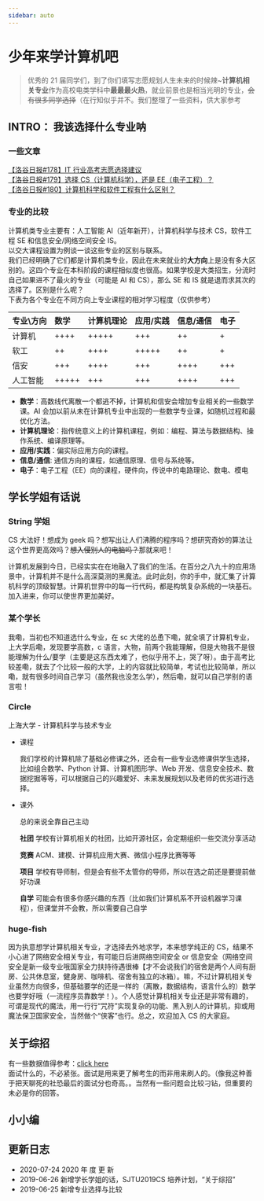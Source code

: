 ```yaml
---
sidebar: auto
---
```


# 少年来学计算机吧

> 优秀的 21 届同学们，到了你们填写志愿规划人生未来的时候辣~**计算机相关专业**作为高校电类学科中**最最最火热**，就业前景也是相当光明的专业，~~会有很多同学选择~~（在行知似乎并不。我们整理了一些资料，供大家参考

## INTRO： 我该选择什么专业呐

### 一些文章

[【洛谷日报#178】IT 行业高考志愿选择建议](https://www.luogu.com.cn/blog/kkksc03/advice-of-choosing-major-CS)  
[【洛谷日报#179】选择 CS（计算机科学），还是 EE（电子工程）？](https://www.luogu.com.cn/blog/kkksc03/EE-or-CS)  
[【洛谷日报#180】计算机科学和软件工程有什么区别？](https://www.luogu.com.cn/blog/kkksc03/CS-or-SE)

### 专业的比较

计算机类专业主要有：人工智能 AI（近年新开），计算机科学与技术 CS，软件工程 SE 和信息安全/网络空间安全 IS。  
以交大课程设置为例谈一谈这些专业的区别与联系。  
我们已经明确了它们都是计算机类专业，因此在未来就业的**大方向**上是没有多大区别的。这四个专业在本科阶段的课程相似度也很高。如果学校是大类招生，分流时自己如果进不了最火的专业（可能是 AI 和 CS），那么 SE 和 IS 就是退而求其次的选择了。区别是什么呢？  
下表为各个专业在不同方向上专业课程的相对学习程度（仅供参考）

| 专业\方向 | 数学  | 计算机理论 | 应用/实践 | 信息/通信 | 电子 |
| :-------- | :---- | :--------- | :-------- | :-------- | :--- |
| 计算机    | ++++  | +++++      | +++       | ++        | +    |
| 软工      | ++    | ++++       | +++++     | ++        | +    |
| 信安      | +++   | ++++       | +++       | ++++      | +++  |
| 人工智能  | +++++ | +++        | +++       | ++++      | +++  |

- **数学**：高数线代离散一个都逃不掉，计算机和信安会增加专业相关的一些数学课。AI 会加以前从未在计算机专业中出现的一些数学专业课，如随机过程和最优化方法。
- **计算机理论**：指传统意义上的计算机课程，例如：编程、算法与数据结构、操作系统、编译原理等。
- **应用/实践**：偏实际应用方向的课程。
- **信息/通信**: 通信方向的课程，如通信原理、信号与系统等。
- **电子**：电子工程（EE）向的课程，硬件向，传说中的电路理论、数电、模电

## 学长学姐有话说

### String 学姐

CS 大法好！想成为 geek 吗？想写出让人们沸腾的程序吗？想研究奇妙的算法让这个世界更高效吗？~~想入侵别人的电脑吗？~~那就来吧！

计算机发展到今日，已经实实在在地融入了我们的生活。在百分之八九十的应用场景中，计算机并不是什么高深莫测的黑魔法。此时此刻，你的手中，就汇集了计算机科学的顶级智慧。计算机世界中的每一行代码，都是构筑复杂系统的一块基石。加入进来，你可以使世界更加美好。

### 某个学长

我嘞，当初也不知道选什么专业，在 sc 大佬的怂恿下嘞，就全填了计算机专业，上大学后嘞，发现要学高数，c 语言，大物，前两个我能理解，但是大物我不是很能理解为什么/要学（主要是这东西太难了，也似乎用不上，哭了呀）。由于高考比较差嘞，就去了个比较一般的大学，上的内容就比较简单，考试也比较简单，所以嘞，就有很多时间自己学习（虽然我也没怎么学），然后嘞，就可以自己学别的语言啦！

### Circle

上海大学 - 计算机科学与技术专业

- 课程

  我们学校的计算机除了基础必修课之外，还会有一些专业选修课供学生选择，比如组合数学、Python 计算、计算机图形学、Web 开发、信息安全技术、数据挖掘等等，可以根据自己的兴趣爱好、未来发展规划以及老师的优劣进行选择。

- 课外

  总的来说全靠自己主动

  **社团** 学校有计算机相关的社团，比如开源社区，会定期组织一些交流分享活动

  **竞赛** ACM、建模、计算机应用大赛、微信小程序比赛等等

  **项目** 学校有导师制，但是会有些不太管你的导师，所以在选之前还是要提前做好功课

  **自学** 可能会有很多你感兴趣的东西（比如我们计算机系不开设机器学习课程），但课堂并不会教，所以需要自己自学

### huge-fish

因为执意想学计算机相关专业，才选择去外地求学，本来想学纯正的 CS，结果不小心进了网络安全相关专业，有可能日后进网络空间安全 or 信息安全（网络空间安全是新一级专业哦国家全力扶持待遇很棒【才不会说我们的宿舍是两个人间有厨房、公共休息室，健身房、咖啡机、宿舍有独立的冰箱）。嘛，不过计算机相关专业虽然方向很多，但基础要学的还是一样的（离散，数据结构，语言什么的）数学也要学好哦（一流程序员靠数学！）。个人感觉计算机相关专业还是非常有趣的，可谓是现代的魔法，用一行行“咒符”实现复杂的功能、黑入别人的计算机，抑或用魔法保卫国家安全，当然做个“侠客”也行。总之，欢迎加入 CS 的大家庭。

## 关于综招

有一些数据值得参考：[click here](https://gist.github.com/skyzh/60a4fa3b2c800029189a88e042cd6027)  
面试什么的，不必紧张。面试是用来更了解考生的而非用来刷人的。（像我这种善于把天聊死的社恐最后的面试分也奇高。。当然有一些问题会比较刁钻，但重要的未必是你的回答。

## 小小编

<Author name="SeanChao" link="https://github.com/SeanChao" />
<Author name="xxyyyy" link="https://github.com/xxyyyy" />
<Author name="Circle" link="https://github.com/circle117" />
<Author name="huge-fish" link="https://github.com/huge-fish" />

## 更新日志

- 2020-07-24 2020 年 度 更 新
- 2019-06-26 新增学长学姐的话，SJTU2019CS 培养计划，“关于综招”
- 2019-06-25 新增专业选择与比较
